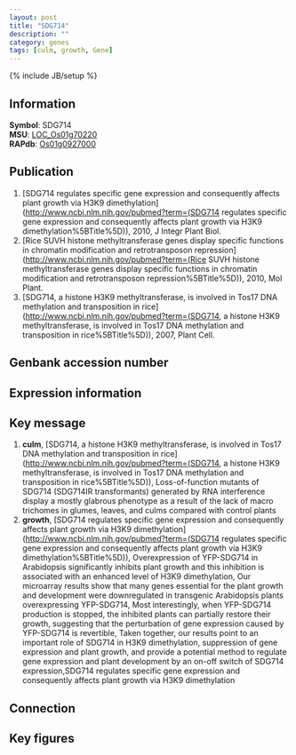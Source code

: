 ```yaml
---
layout: post
title: "SDG714"
description: ""
category: genes
tags: [culm, growth, Gene]
---
```

{% include JB/setup %}

## Information
__Symbol__: SDG714  
__MSU__: [LOC_Os01g70220](http://rice.plantbiology.msu.edu/cgi-bin/ORF_infopage.cgi?orf=LOC_Os01g70220)  
__RAPdb__: [Os01g0927000](http://rapdb.dna.affrc.go.jp/viewer/gbrowse_details/irgsp1?name=Os01g0927000)  

## Publication
1. [SDG714 regulates specific gene expression and consequently affects plant growth via H3K9 dimethylation](http://www.ncbi.nlm.nih.gov/pubmed?term=(SDG714 regulates specific gene expression and consequently affects plant growth via H3K9 dimethylation%5BTitle%5D)), 2010, J Integr Plant Biol.
2. [Rice SUVH histone methyltransferase genes display specific functions in chromatin modification and retrotransposon repression](http://www.ncbi.nlm.nih.gov/pubmed?term=(Rice SUVH histone methyltransferase genes display specific functions in chromatin modification and retrotransposon repression%5BTitle%5D)), 2010, Mol Plant.
3. [SDG714, a histone H3K9 methyltransferase, is involved in Tos17 DNA methylation and transposition in rice](http://www.ncbi.nlm.nih.gov/pubmed?term=(SDG714, a histone H3K9 methyltransferase, is involved in Tos17 DNA methylation and transposition in rice%5BTitle%5D)), 2007, Plant Cell.

## Genbank accession number

## Expression information

## Key message
1. __culm__, [SDG714, a histone H3K9 methyltransferase, is involved in Tos17 DNA methylation and transposition in rice](http://www.ncbi.nlm.nih.gov/pubmed?term=(SDG714, a histone H3K9 methyltransferase, is involved in Tos17 DNA methylation and transposition in rice%5BTitle%5D)),  Loss-of-function mutants of SDG714 (SDG714IR transformants) generated by RNA interference display a mostly glabrous phenotype as a result of the lack of macro trichomes in glumes, leaves, and culms compared with control plants
2. __growth__, [SDG714 regulates specific gene expression and consequently affects plant growth via H3K9 dimethylation](http://www.ncbi.nlm.nih.gov/pubmed?term=(SDG714 regulates specific gene expression and consequently affects plant growth via H3K9 dimethylation%5BTitle%5D)),  Overexpression of YFP-SDG714 in Arabidopsis significantly inhibits plant growth and this inhibition is associated with an enhanced level of H3K9 dimethylation, Our microarray results show that many genes essential for the plant growth and development were downregulated in transgenic Arabidopsis plants overexpressing YFP-SDG714, Most interestingly, when YFP-SDG714 production is stopped, the inhibited plants can partially restore their growth, suggesting that the perturbation of gene expression caused by YFP-SDG714 is revertible, Taken together, our results point to an important role of SDG714 in H3K9 dimethylation, suppression of gene expression and plant growth, and provide a potential method to regulate gene expression and plant development by an on-off switch of SDG714 expression,SDG714 regulates specific gene expression and consequently affects plant growth via H3K9 dimethylation

## Connection

## Key figures


